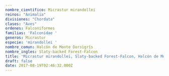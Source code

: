```yaml
---
nombre_cientifico: Micrastur mirandollei
reinos: "Animalia"
divisiones: "Chordata"
clases: "Aves"
ordenes: Falconiformes
familias: 'Falconidae '
generos: Micrastur
especie: 'mirandollei '
nombre_comun: Halcón de Monte Dorsigrís
nombre_ingles: Slaty-backed Forest-Falcon
title: 'Micrastur mirandollei, Slaty-backed Forest-Falcon, Halcón de Monte Dorsigrís'
draft: false
date: 2017-08-19T02:46:32.000Z
---
```


